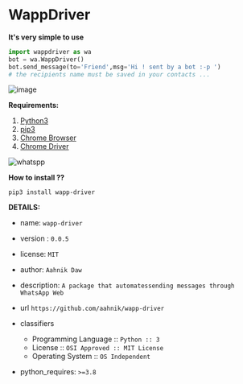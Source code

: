 # WappDriver

**It's very simple to use**

```python
import wappdriver as wa
bot = wa.WappDriver()
bot.send_message(to='Friend',msg='Hi ! sent by a bot :-p ')
# the recipients name must be saved in your contacts ...
```
![image](https://github.com/aahnik/wapp-driver/blob/master/wapp_driver_scrnsht.png?raw=true)

**Requirements:**

1. [Python3](https://www.python.org/)
2. [pip3](https://www.python.org/)
3. [Chrome Browser](https://www.google.com/chrome/) 
4. [Chrome Driver](https://chromedriver.storage.googleapis.com/index.html?path=84.0.4147.30/)

![whatspp](https://user-images.githubusercontent.com/66209958/90409877-5953cf80-e0c7-11ea-8700-d4549735fc10.png)


**How to install ??**

```
pip3 install wapp-driver
```

**DETAILS:**

* name: `wapp-driver`
* version : `0.0.5`
* license: `MIT`
* author: `Aahnik Daw`

* description: `A package that automatessending messages through WhatsApp Web` 

* url `https://github.com/aahnik/wapp-driver`

* classifiers
    - Programming Language :: `Python :: 3`
    - License :: `OSI Approved :: MIT License`
    - Operating System :: `OS Independent`

* python_requires: `>=3.8`

